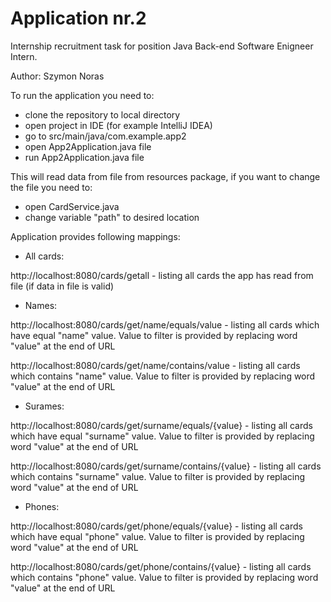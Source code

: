 # Application nr.2
Internship recruitment task for position Java Back-end Software Enigneer Intern.

Author: Szymon Noras

To run the application you need to:
- clone the repository to local directory
- open project in IDE (for example IntelliJ IDEA)
- go to src/main/java/com.example.app2
- open App2Application.java file
- run App2Application.java file

This will read data from file from resources package, if you want to change the file you need to:
- open CardService.java
- change variable "path" to desired location


Application provides following mappings:
- All cards:

http://localhost:8080/cards/getall - listing all cards the app has read from file (if data in file is valid)

- Names:

http://localhost:8080/cards/get/name/equals/value - listing all cards which have equal "name" value. Value to filter is provided by replacing word "value" at the end of URL

http://localhost:8080/cards/get/name/contains/value - listing all cards which contains "name" value. Value to filter is provided by replacing word "value" at the end of URL

- Surames:

http://localhost:8080/cards/get/surname/equals/{value} - listing all cards which have equal "surname" value. Value to filter is provided by replacing word "value" at the end of URL

http://localhost:8080/cards/get/surname/contains/{value} - listing all cards which contains "surname" value. Value to filter is provided by replacing word "value" at the end of URL

- Phones:

http://localhost:8080/cards/get/phone/equals/{value} - listing all cards which have equal "phone" value. Value to filter is provided by replacing word "value" at the end of URL

http://localhost:8080/cards/get/phone/contains/{value} - listing all cards which contains "phone" value. Value to filter is provided by replacing word "value" at the end of URL
